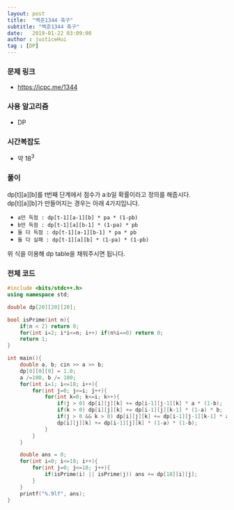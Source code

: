 ```yaml
---
layout: post
title:  "백준1344 축구"
subtitle: "백준1344 축구"
date:   2019-01-22 03:09:00
author : justiceHui
tag : [DP]
---
```


### 문제 링크
* https://icpc.me/1344

### 사용 알고리즘
* DP

### 시간복잡도
* 약 18<sup>3</sup>

### 풀이
dp[t][a][b]를 t번째 단계에서 점수가 a:b일 확률이라고 정의를 해줍시다.<br>
dp[t][a][b]가 만들어지는 경우는 아래 4가지입니다.
* `a만 득점 : dp[t-1][a-1][b] * pa * (1-pb)`
* `b만 득점 : dp[t-1][a][b-1] * (1-pa) * pb`
* `둘 다 득점 : dp[t-1][a-1][b-1] * pa * pb`
* `둘 다 실패 : dp[t-1][a][b] * (1-pa) * (1-pb)`

위 식을 이용해 dp table을 채워주시면 됩니다.

### 전체 코드
```cpp
#include <bits/stdc++.h>
using namespace std;

double dp[20][20][20];

bool isPrime(int n){
	if(n < 2) return 0;
	for(int i=2; i*i<=n; i++) if(n%i==0) return 0;
	return 1;
}

int main(){
	double a, b; cin >> a >> b;
	dp[0][0][0] = 1.0;
	a /=100, b /= 100;
	for(int i=1; i<=18; i++){
		for(int j=0; j<=i; j++){
			for(int k=0; k<=i; k++){
				if(j > 0) dp[i][j][k] += dp[i-1][j-1][k] * a * (1-b);
				if(k > 0) dp[i][j][k] += dp[i-1][j][k-1] * (1-a) * b;
				if(j > 0 && k > 0) dp[i][j][k] += dp[i-1][j-1][k-1] * a * b;
				dp[i][j][k] += dp[i-1][j][k] * (1-a) * (1-b);
			}
		}
	}

	double ans = 0;
	for(int i=0; i<=18; i++){
		for(int j=0; j<=18; j++){
			if(isPrime(i) || isPrime(j)) ans += dp[18][i][j];
		}
	}
	printf("%.9lf", ans);
}
```
